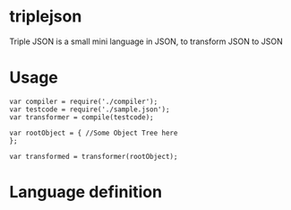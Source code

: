 # triplejson
Triple JSON is a small mini language in JSON, to transform JSON to JSON

# Usage
    var compiler = require('./compiler');
    var testcode = require('./sample.json');
    var transformer = compile(testcode);

    var rootObject = { //Some Object Tree here
    };
  
    var transformed = transformer(rootObject);

# Language definition
